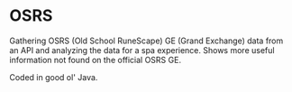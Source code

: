 # OSRS
Gathering OSRS (Old School RuneScape) GE (Grand Exchange) data from an API and analyzing the data for a spa experience. Shows more useful information not found on the official OSRS GE.

Coded in good ol' Java.
